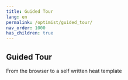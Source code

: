 ```yaml
---
title: Guided Tour
lang: en
permalink: /optimist/guided_tour/
nav_order: 1000
has_children: true
---
```


Guided Tour
------------
From the browser to a self written heat template
